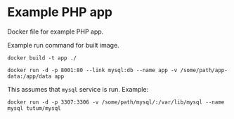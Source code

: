 # Example PHP app

Docker file for example PHP app.

Example run command for built image.

    docker build -t app ./

    docker run -d -p 8001:80 --link mysql:db --name app -v /some/path/app-data:/app/data app

This assumes that `mysql` service is run. Example:

    docker run -d -p 3307:3306 -v /some/path/mysql/:/var/lib/mysql --name mysql tutum/mysql
